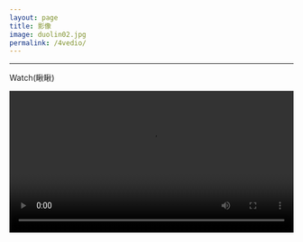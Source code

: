 ```yaml
---
layout: page
title: 影像
image: duolin02.jpg
permalink: /4vedio/
---
```

* * *  

Watch(瞅瞅)  

<video width="100%" style="display:block; margin: 0 auto;" controls>
  <source src="/video/NorwegianWood.mp4" type="video/mp4">
  <object data="/video/NorwegianWood.mp4" width="720" height="480">
  </object> 
</video>
<br>




